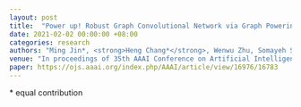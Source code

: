 ```yaml
---
layout: post
title:  "Power up! Robust Graph Convolutional Network via Graph Powering"
date: 2021-02-02 00:00:00 +08:00
categories: research
authors: "Ming Jin*, <strong>Heng Chang*</strong>, Wenwu Zhu, Somayeh Sojoudi"
venue: "In proceedings of 35th AAAI Conference on Artificial Intelligence (<strong>AAAI</strong>)"
paper: https://ojs.aaai.org/index.php/AAAI/article/view/16976/16783
---
```

\* equal contribution
